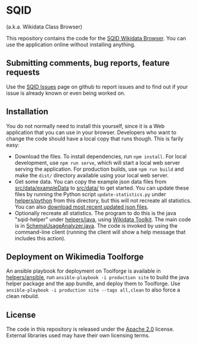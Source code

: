 # SQID
(a.k.a. Wikidata Class Browser)

This repository contains the code for the [SQID Wikidata Browser](http://tools.wmflabs.org/sqid/).
You can use the application online without installing anything.

## Submitting comments, bug reports, feature requests

Use the [SQID Issues](https://github.com/Wikidata/SQID/issues) page on
github to report issues and to find out if your issue is already known or even being worked on.

## Installation

You do not normally need to install this yourself, since it is a Web application that you can use in your browser. Developers who want to change the code should have a local copy that runs though. This is farily easy:

* Download the files. To install dependencies, run `npm install`. For local development, use `npm run serve`, which will start a local web server serving the application. For production builds, use `npm run build` and make the `dist/` directory available using your local web server.
* Get some data. You can copy the example json data files from [src/data/exampleData](src/data/exampleData) to [src/data/](src/data) to get started. You can update these files by running the Python script `update-statistics.py` under [helpers/python](helpers/python) from this directory, but this will not recreate all statistics. You can also [download most recent updated json files](http://tools-static.wmflabs.org/sqid/data/).
* Optionally recreate all statistics. The program to do this is the java "sqid-helper" under [helpers/java](helpers/java), using [Wikidata Toolkit](https://github.com/Wikidata/Wikidata-Toolkit). The main code is in [SchemaUsageAnalyzer.java](https://github.com/Wikidata/SQID/blob/master/helpers/java/src/main/java/org/wikidata/wdtk/client/SchemaUsageAnalyzer.java). The code is invoked by using the command-line client (running the client will show a help message that includes this action).

## Deployment on Wikimedia Toolforge

An ansible playbook for deployment on Toolforge is available in [helpers/ansible](helpers/ansible), run `ansible-playbook -i production site` to build the java helper package and the app bundle, and deploy them to Toolforge. Use `ansible-playbook -i production site --tags all,clean` to also force a clean rebuild.

## License

The code in this repository is released under the [Apache 2.0](LICENSE) license. External libraries used may have their own licensing terms.
